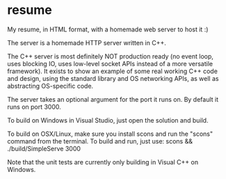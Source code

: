 # resume
My resume, in HTML format, with a homemade web server to host it :)

The server is a homemade HTTP server written in C++.

The C++ server is most definitely NOT production ready (no event loop, uses blocking IO, uses low-level socket APIs instead of a more versatile framework).  It exists to show an example of some real working C++ code and design, using the standard library and OS networking APIs, as well as abstracting OS-specific code.

The server takes an optional argument for the port it runs on.  By default it runs on port 3000.

To build on Windows in Visual Studio, just open the solution and build.

To build on OSX/Linux, make sure you install scons and run the "scons" command from the terminal. To build and run, just use: scons && ./build/SimpleServe 3000

Note that the unit tests are currently only building in Visual C++ on Windows.